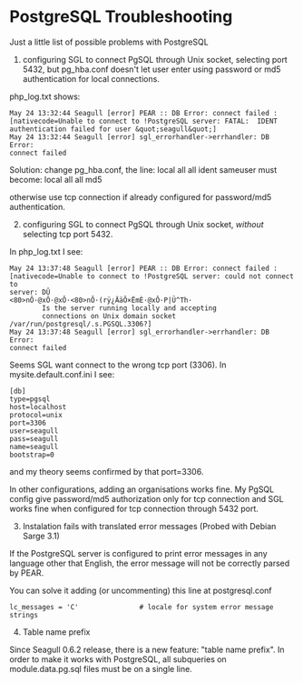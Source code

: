 <!-- Name: Howto/DB/PostgresSQL -->
<!-- Version: 5 -->
<!-- Last-Modified: 2007/04/24 15:28:24 -->
<!-- Author: demian -->

# PostgreSQL Troubleshooting

Just a little list of possible problems with PostgreSQL

1) configuring SGL to connect PgSQL through Unix socket, selecting port 5432, but pg\_hba.conf doesn't let user enter using password or md5 authentication for local connections.

php\_log.txt shows:

	May 24 13:32:44 Seagull [error] PEAR :: DB Error: connect failed :
	[nativecode=Unable to connect to !PostgreSQL server: FATAL:  IDENT
	authentication failed for user &quot;seagull&quot;]
	May 24 13:32:44 Seagull [error] sgl_errorhandler->errhandler: DB Error:
	connect failed

Solution: change pg\_hba.conf, the line:
   local   all  all      ident sameuser
must become:
   local   all  all      md5

otherwise use tcp connection if already configured for password/md5 authentication.



2) configuring SGL to connect PgSQL through Unix socket, *without* selecting tcp port 5432.

In php\_log.txt I see:

	May 24 13:37:48 Seagull [error] PEAR :: DB Error: connect failed :
	[nativecode=Unable to connect to !PostgreSQL server: could not connect to
	server: DÛ
	<80>nÔ·@xÔ·@xÔ·<80>nÔ·(rÿ¿ÄäÔ×ËmÈ·@xÔ·P|Ü^Th·
	        Is the server running locally and accepting
	        connections on Unix domain socket /var/run/postgresql/.s.PGSQL.3306?]
	May 24 13:37:48 Seagull [error] sgl_errorhandler->errhandler: DB Error:
	connect failed

Seems SGL want connect to the wrong tcp port (3306).
In mysite.default.conf.ini I see:

	[db]
	type=pgsql
	host=localhost
	protocol=unix
	port=3306
	user=seagull
	pass=seagull
	name=seagull
	bootstrap=0

and my theory seems confirmed by that port=3306.

In other configurations, adding an organisations works fine.
My PgSQL config give password/md5 authorization only for tcp connection
and SGL works fine when configured for tcp connection through 5432 port.

3) Instalation fails with translated error messages (Probed with Debian Sarge 3.1)

If the PostgreSQL server is configured to print error messages in any language other that English, the error message will not be correctly parsed by PEAR.

You can solve it adding (or uncommenting) this line at postgresql.conf

	lc_messages = 'C'               # locale for system error message strings 

4) Table name prefix

Since Seagull 0.6.2 release, there is a new feature: "table name prefix". In order to make it works with PostgreSQL, all subqueries on module.data.pg.sql files must be on a single line.
